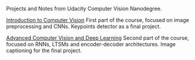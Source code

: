 Projects and Notes from Udacity Computer Vision Nanodegree.

[Introduction to Computer Vision](https://github.com/wildOsprey/nano-cv/tree/master/Introduction%20to%20Computer%20Vision)
First part of the course, focused on image preprocessing and CNNs. Keypoints detector as a final project.

[Advanced Computer Vision and Deep Learning](https://github.com/wildOsprey/nano-cv/tree/master/Advanced%20Computer%20Vision%20and%20Deep%20Learning)
Second part of the course, focused on RNNs, LTSMs and encoder-decoder architectures. Image captioning for the final project. 


